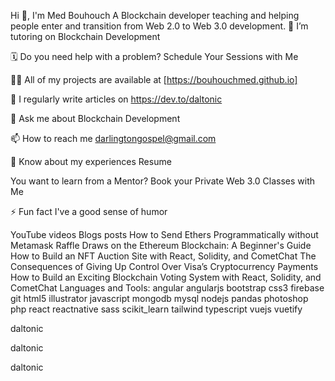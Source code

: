 Hi 👋, I'm Med Bouhouch
A Blockchain developer teaching and helping people enter and transition from Web 2.0 to Web 3.0 development.
🌱 I’m tutoring on Blockchain Development

🗓️ Do you need help with a problem? Schedule Your Sessions with Me

👨‍💻 All of my projects are available at [https://bouhouchmed.github.io]

📝 I regularly write articles on https://dev.to/daltonic

💬 Ask me about Blockchain Development

📫 How to reach me darlingtongospel@gmail.com

📄 Know about my experiences Resume

You want to learn from a Mentor? Book your Private Web 3.0 Classes with Me

⚡ Fun fact I've a good sense of humor

YouTube videos
Blogs posts
How to Send Ethers Programmatically without Metamask
Raffle Draws on the Ethereum Blockchain: A Beginner's Guide
How to Build an NFT Auction Site with React, Solidity, and CometChat
The Consequences of Giving Up Control Over Visa’s Cryptocurrency Payments
How to Build an Exciting Blockchain Voting System with React, Solidity, and CometChat
Languages and Tools:
angular angularjs bootstrap css3 firebase git html5 illustrator javascript mongodb mysql nodejs pandas photoshop php react reactnative sass scikit_learn tailwind typescript vuejs vuetify

daltonic

 daltonic

daltonic
